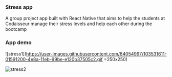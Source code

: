 ### Stress app 

A group project app built with React Native that aims to help the students at Codaisseur manage their stress levels and help each other during the bootcamp

### App demo 

![stress1](https://user-images.githubusercontent.com/64054997/103531611-01591200-4e8a-11eb-99be-e120b37505c2.gif =250x250)





![stress2](https://user-images.githubusercontent.com/64054997/103531669-1d5cb380-4e8a-11eb-9845-85940fcd4477.gif)





